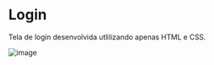 # Login
Tela de login desenvolvida utlilizando apenas HTML e CSS.

![image](https://user-images.githubusercontent.com/23384348/195992420-40c38e02-e1be-4ba1-ab2b-89146199666c.png)



